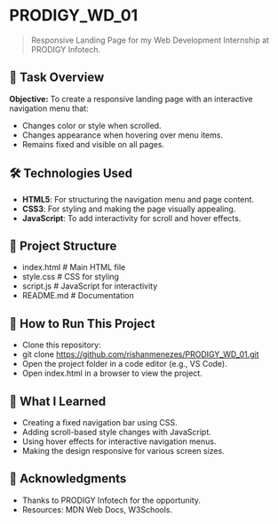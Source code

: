 # PRODIGY_WD_01
> Responsive Landing Page for my Web Development Internship at PRODIGY Infotech.

## 🌟 Task Overview
**Objective:**
To create a responsive landing page with an interactive navigation menu that:
- Changes color or style when scrolled.
- Changes appearance when hovering over menu items.
- Remains fixed and visible on all pages.

## 🛠️ Technologies Used
- **HTML5**: For structuring the navigation menu and page content.  
- **CSS3**: For styling and making the page visually appealing.  
- **JavaScript**: To add interactivity for scroll and hover effects.  

## 📂 Project Structure
- index.html      # Main HTML file
- style.css       # CSS for styling
- script.js       # JavaScript for interactivity
- README.md       # Documentation

## 🚀 How to Run This Project
- Clone this repository:
- git clone https://github.com/rishanmenezes/PRODIGY_WD_01.git
- Open the project folder in a code editor (e.g., VS Code).
- Open index.html in a browser to view the project.

## 📖 What I Learned
- Creating a fixed navigation bar using CSS.
- Adding scroll-based style changes with JavaScript.
- Using hover effects for interactive navigation menus.
- Making the design responsive for various screen sizes.

## 🤝 Acknowledgments
- Thanks to PRODIGY Infotech for the opportunity.
- Resources: MDN Web Docs, W3Schools.